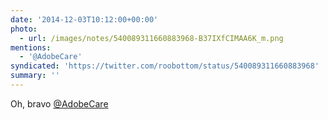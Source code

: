 ```yaml
---
date: '2014-12-03T10:12:00+00:00'
photo:
  - url: /images/notes/540089311660883968-B37IXfCIMAA6K_m.png
mentions:
  - '@AdobeCare'
syndicated: 'https://twitter.com/roobottom/status/540089311660883968'
summary: ''
---
```

Oh, bravo [@AdobeCare](https://twitter.com/@AdobeCare) 
